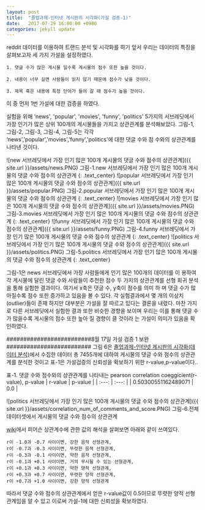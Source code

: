 ```yaml
---
layout: post
title:  "졸업과제-인터넷 게시판의 시각화(가설 검증-1)"
date:   2017-07-29 16:00:00 +0900
categories: jekyll update
---
```


reddit 데이터를 이용하여 트랜드 분석 및 시각화를 하기 앞서 우리는 데이터의 특징을 살펴보고자 세 가지 가설을 설정하였다.
```
1. 댓글 수가 많은 게시물 일수록 게시물의 점수 또한 높을 것이다.

2. 내용이 너무 길면 사람들이 읽지 않기 때문에 점수가 낮을 것이다.

3. 제목 혹은 내용에 특정 단어가 들어 갈 때 점수가 높을 것이다.
```

이 중 먼저 1번 가설에 대한 검증을 하였다.

실험을 위해 ‘news', 'popular', 'movies', 'funny', 'politics' 5가지의 서브레딧에서 가장 인기가 많은 상위 100개의 	게시물들을 가지고 상관관계를 분석해보았다. 그림-1, 그림-2, 그림-3, 그림-4, 그림-5는 각각 	‘news','popular','movies','funny','politics'에 대한 댓글 수와 점	수와의 상관관계를 나타낸 것이다. 

![new 서브레딧에서 가장 인기 많은 100개 게시물의 댓글 수와 점수의 상관관계]({{ site.url }}/assets/news.PNG)
그림-1.new 서브레딧에서 가장 인기 많은 100개 게시물의 댓글 수와 점수의 상관관계
{: .text_center}
![popular 서브레딧에서 가장 인기 많은 100개 게시물의 댓글 수와 점수의 상관관계]({{ site.url }}/assets/popular.PNG)
그림-2.popular 서브레딧에서 가장 인기 많은 100개 게시물의 댓글 수와 점수의 상관관계
{: .text_center}
![movies 서브레딧에서 가장 인기 많은 100개 게시물의 댓글 수와 점수의 상관관계]({{ site.url }}/assets/movies.PNG)
그림-3.movies 서브레딧에서 가장 인기 많은 100개 게시물의 댓글 수와 점수의 상관관계
{: .text_center}
![funny 서브레딧에서 가장 인기 많은 100개 게시물의 댓글 수와 점수의 상관관계]({{ site.url }}/assets/funny.PNG)
그림-4.funny 서브레딧에서 가장 인기 많은 100개 게시물의 댓글 수와 점수의 상관관계
{: .text_center}
![politics 서브레딧에서 가장 인기 많은 100개 게시물의 댓글 수와 점수의 상관관계]({{ site.url }}/assets/politics.PNG)
그림-5.politics 서브레딧에서 가장 인기 많은 100개 게시물의 댓글 수와 점수의 상관관계
{: .text_center}

그림-1은 news 서브레딧에서 가장 사람들에게 인기 많은 100개의 데이터를 이	용하여 각 게시물에 달린 댓글 수와 사람들이 추천한 점수 두 가지의 상관관계를 선형 회귀 분석을 통해 실험한 결과이다. 여기서 x축은 댓글 수, y축이 점수를 의미 하	며 댓글 수가 많아질수록 점수 또한 증가하고 있음을 볼 수 있다. 각 실험결과에서 몇 개의 이상치(outlier)들이 존재 하지만 대부분은 가설을 잘 따르고 있다는 결론을 	내렸다. 마찬 가지로 다른 서브레딧에서 실험한 결과 또한 비슷한 경향을 보이며 우리는 이를 통해 댓글 수가 많을수록 게시물의 점수 또한 높아 질 경향이 클 것이라	는 가설이 의미가 있음을 확인하였다.


#########################8월 17일 가설 검증 1 보완#########################
그림 6은 [졸업과제-인터넷 게시판의 시각화(데이터 분석)][졸업과제-인터넷 게시판의 시각화(데이터 분석)]에서 수집한 데이터 총 7455개에 대하여 게시물의 댓글 수와 점수의 상관관계를 분석한 것이고 표-1은 가설검증의 신뢰성을 확보하기 위한 r-value,p-value이다..

표-1. 댓글 수와 점수와의 상관관계를 나타내는 pearson correlation coeggicient(r-value), p-value
| r-value | p-value |
| :---: | :---: |
| 0.50300551162489071 | 0.0 |

![politics 서브레딧에서 가장 인기 많은 100개 게시물의 댓글 수와 점수의 상관관계]({{ site.url }}/assets/correlation_num_of_comments_and_score.PNG)
그림-6.전체 데이터셋에서 게시물의 댓글 수와 점수의 상관관계

[wiki][wiki]에서 피어슨 상관계수에 관한 값의 해석을 살펴보면 아래와 같이 쓰여있다.
```
r이 -1.0과 -0.7 사이이면, 강한 음적 선형관계,
r이 -0.7과 -0.3 사이이면, 뚜렷한 음적 선형관계,
r이 -0.3과 -0.1 사이이면, 약한 음적 선형관계,
r이 -0.1과 +0.1 사이이면, 거의 무시될 수 있는 선형관계,
r이 +0.1과 +0.3 사이이면, 약한 양적 선형관계,
r이 +0.3과 +0.7 사이이면, 뚜렷한 양적 선형관계,
r이 +0.7과 +1.0 사이이면, 강한 양적 선형관계
```
따라서 댓글 수와 점수의 상관관계에서 얻은 r-value값이 0.5이므로 뚜렷한 양적 선형 관계임을 알 수 있고 이로써 
가설-1에 대한 신뢰성을 확보하였다.

[졸업과제-인터넷 게시판의 시각화(데이터 분석)]: https://ehaannnn.github.io/jekyll/update/2017/08/01/%EC%A1%B8%EC%97%85%EA%B3%BC%EC%A0%9C(%EB%8D%B0%EC%9D%B4%ED%84%B0-%EB%B6%84%EC%84%9D).html
[wiki]: https://ko.wikipedia.org/wiki/%EC%83%81%EA%B4%80%EB%B6%84%EC%84%9D